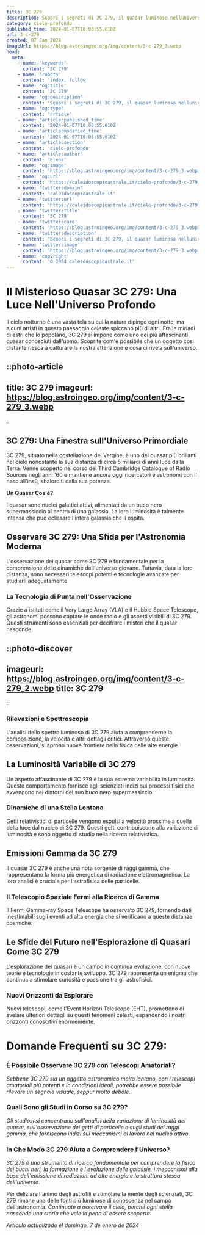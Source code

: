 ```yaml
---
title: 3C 279
description: Scopri i segreti di 3C 279, il quasar luminoso nelluniverso lontano. Approfondimenti astrofisici e curiosità sorprendenti. Leggi ora!
category: cielo-profondo
published_time: 2024-01-07T10:03:55.610Z
url: 3-c-279
created: 07 Jan 2024
imageUrl: https://blog.astroingeo.org/img/content/3-c-279_3.webp
head:
  meta:
    - name: 'keywords'
      content: '3C 279'
    - name: 'robots'
      content: 'index, follow'
    - name: 'og:title'
      content: '3C 279'
    - name: 'og:description'
      content: 'Scopri i segreti di 3C 279, il quasar luminoso nelluniverso lontano. Approfondimenti astrofisici e curiosità sorprendenti. Leggi ora!'
    - name: 'og:type'
      content: 'article'
    - name: 'article:published_time'
      content: '2024-01-07T10:03:55.610Z'
    - name: 'article:modified_time'
      content: '2024-01-07T10:03:55.610Z'
    - name: 'article:section'
      content: 'cielo-profondo'
    - name: 'article:author'
      content: 'Elena'
    - name: 'og:image'
      content: 'https://blog.astroingeo.org/img/content/3-c-279_3.webp'
    - name: 'og:url'
      content: 'https://caleidoscopioastrale.it/cielo-profondo/3-c-279'
    - name: 'twitter:domain'
      content: 'caleidoscopioastrale.it'
    - name: 'twitter:url'
      content: 'https://caleidoscopioastrale.it/cielo-profondo/3-c-279'
    - name: 'twitter:title'
      content: '3C 279'
    - name: 'twitter:card'
      content: 'https://blog.astroingeo.org/img/content/3-c-279_3.webp'
    - name: 'twitter:description'
      content: 'Scopri i segreti di 3C 279, il quasar luminoso nelluniverso lontano. Approfondimenti astrofisici e curiosità sorprendenti. Leggi ora!'
    - name: 'twitter:image'
      content: 'https://blog.astroingeo.org/img/content/3-c-279_3.webp'
    - name: 'copyright'
      content: '© 2024 caleidoscopioastrale.it'
---
```

# Il Misterioso Quasar 3C 279: Una Luce Nell'Universo Profondo

Il cielo notturno è una vasta tela su cui la natura dipinge ogni notte, ma alcuni artisti in questo paesaggio celeste spiccano più di altri. Fra le miriadi di astri che lo popolano, 3C 279 si impone come uno dei più affascinanti quasar conosciuti dall'uomo. Scoprite com'è possibile che un oggetto così distante riesca a catturare la nostra attenzione e cosa ci rivela sull'universo.

::photo-article
---
title: 3C 279
imageurl: https://blog.astroingeo.org/img/content/3-c-279_3.webp
---
::

## 3C 279: Una Finestra sull'Universo Primordiale

3C 279, situato nella costellazione del Vergine, è uno dei quasar più brillanti nel cielo nonostante la sua distanza di circa 5 miliardi di anni luce dalla Terra. Venne scoperto nel corso del Third Cambridge Catalogue of Radio Sources negli anni '60 e mantiene ancora oggi ricercatori e astronomi con il naso all'insù, sbalorditi dalla sua potenza.

**Un Quasar Cos'è?**

I quasar sono nuclei galattici attivi, alimentati da un buco nero supermassiccio al centro di una galassia. La loro luminosità è talmente intensa che può eclissare l'intera galassia che li ospita.

## Osservare 3C 279: Una Sfida per l'Astronomia Moderna

L'osservazione dei quasar come 3C 279 è fondamentale per la comprensione delle dinamiche dell'universo giovane. Tuttavia, data la loro distanza, sono necessari telescopi potenti e tecnologie avanzate per studiarli adeguatamente.

### La Tecnologia di Punta nell'Osservazione

Grazie a istituti come il Very Large Array (VLA) e il Hubble Space Telescope, gli astronomi possono captare le onde radio e gli aspetti visibili di 3C 279. Questi strumenti sono essenziali per decifrare i misteri che il quasar nasconde.

::photo-discover
---
imageurl: https://blog.astroingeo.org/img/content/3-c-279_2.webp
title: 3C 279
---
::

### Rilevazioni e Spettroscopia

L'analisi dello spettro luminoso di 3C 279 aiuta a comprenderne la composizione, la velocità e altri dettagli critici. Attraverso queste osservazioni, si aprono nuove frontiere nella fisica delle alte energie.

## La Luminosità Variabile di 3C 279

Un aspetto affascinante di 3C 279 è la sua estrema variabilità in luminosità. Questo comportamento fornisce agli scienziati indizi sui processi fisici che avvengono nei dintorni del suo buco nero supermassiccio.

### Dinamiche di una Stella Lontana

Getti relativistici di particelle vengono espulsi a velocità prossime a quella della luce dal nucleo di 3C 279. Questi getti contribuiscono alla variazione di luminosità e sono oggetto di studio nella ricerca relativistica.

## Emissioni Gamma da 3C 279

Il quasar 3C 279 è anche una nota sorgente di raggi gamma, che rappresentano la forma più energetica di radiazione elettromagnetica. La loro analisi è cruciale per l'astrofisica delle particelle.

### Il Telescopio Spaziale Fermi alla Ricerca di Gamma

Il Fermi Gamma-ray Space Telescope ha osservato 3C 279, fornendo dati inestimabili sugli eventi ad alta energia che si verificano a queste distanze cosmiche.

## Le Sfide del Futuro nell'Esplorazione di Quasari Come 3C 279

L'esplorazione dei quasari è un campo in continua evoluzione, con nuove teorie e tecnologie in costante sviluppo. 3C 279 rappresenta un enigma che continua a stimolare curiosità e passione tra gli astrofisici.

### Nuovi Orizzonti da Esplorare

Nuovi telescopi, come l'Event Horizon Telescope (EHT), promettono di svelare ulteriori dettagli su questi fenomeni celesti, espandendo i nostri orizzonti conoscitivi enormemente.

# Domande Frequenti su 3C 279:

### È Possibile Osservare 3C 279 con Telescopi Amatoriali?
*Sebbene 3C 279 sia un oggetto astronomico molto lontano, con i telescopi amatoriali più potenti e in condizioni ideali, potrebbe essere possibile rilevare un segnale visuale, seppur molto debole.*

### Quali Sono gli Studi in Corso su 3C 279?
*Gli studiosi si concentrano sull'analisi della variazione di luminosità del quasar, sull'osservazione dei getti di particelle e sugli studi dei raggi gamma, che forniscono indizi sui meccanismi al lavoro nel nucleo attivo.*

### In Che Modo 3C 279 Aiuta a Comprendere l'Universo?
*3C 279 è uno strumento di ricerca fondamentale per comprendere la fisica dei buchi neri, la formazione e l'evoluzione delle galassie, i meccanismi alla base dell'emissione di radiazioni ad alta energia e la struttura stessa dell'universo.*

Per deliziare l'animo degli astrofili e stimolare la mente degli scienziati, 3C 279 rimane una delle fonti più luminose di conoscenza nel campo dell'astronomia. *Continuate a osservare il cielo, perché ogni stella nasconde una storia che vale la pena di essere scoperta.*

_Artículo actualizado el domingo, 7 de enero de 2024_